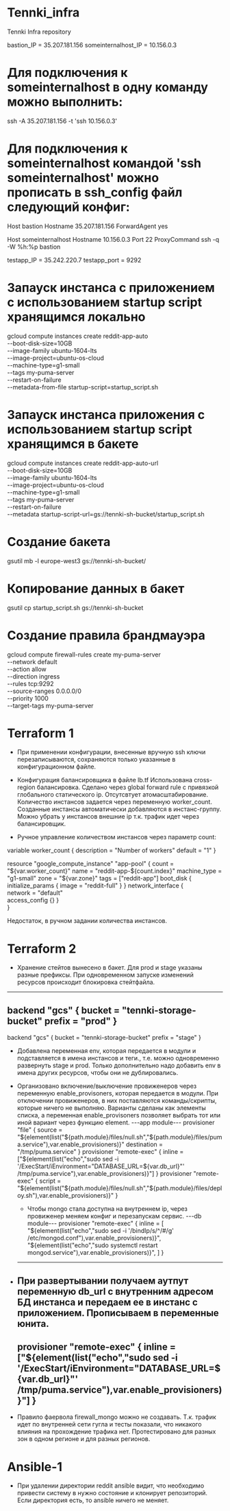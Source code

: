 # Tennki_infra
Tennki Infra repository

bastion_IP = 35.207.181.156
someinternalhost_IP = 10.156.0.3

# Для подключения к someinternalhost в одну команду можно выполнить:
ssh -A 35.207.181.156 -t 'ssh 10.156.0.3'

# Для подключения к someinternalhost командой 'ssh  someinternalhost' можно прописать в ssh_config файл следующий конфиг:
Host bastion
    Hostname 35.207.181.156
    ForwardAgent yes

Host someinternalhost
    Hostname 10.156.0.3
    Port 22
    ProxyCommand ssh -q -W %h:%p bastion



testapp_IP = 35.242.220.7
testapp_port = 9292

# Запауск инстанса c приложением с использованием startup script хранящимся локально
gcloud compute instances create reddit-app-auto\
  --boot-disk-size=10GB \
  --image-family ubuntu-1604-lts \
  --image-project=ubuntu-os-cloud \
  --machine-type=g1-small \
  --tags my-puma-server \
  --restart-on-failure \
  --metadata-from-file startup-script=startup_script.sh

# Запауск инстанса приложения с использованием startup script хранящимся в бакете
gcloud compute instances create reddit-app-auto-url\
  --boot-disk-size=10GB \
  --image-family ubuntu-1604-lts \
  --image-project=ubuntu-os-cloud \
  --machine-type=g1-small \
  --tags my-puma-server \
  --restart-on-failure \
  --metadata startup-script-url=gs://tennki-sh-bucket/startup_script.sh


# Создание бакета
gsutil mb -l europe-west3  gs://tennki-sh-bucket/
# Копирование данных в бакет
gsutil cp startup_script.sh gs://tennki-sh-bucket


# Создание правила брандмауэра
gcloud compute firewall-rules create my-puma-server \
    --network default \
    --action allow \
    --direction ingress \
    --rules tcp:9292 \
    --source-ranges 0.0.0.0/0 \
    --priority 1000 \
    --target-tags my-puma-server


# Terraform 1
- При применении конфигурации, внесенные вручную ssh ключи перезаписываются, сохраняются только указанные в конфигурационном файле.
- Конфигурация балансировщика в файле lb.tf Использована сross-region балансировка.
Сделано через global forward rule с привязкой глобального статического ip. 
Отсутсвтует атомасштабирование. Количество инстансов задается через переменную worker_count. Созданные инстансы автоматически добавляются в инстанс-группу. 
Можно убрать у инстансов внешние ip т.к. трафик идет через балансировщик. 

- Ручное управление количеством инстансов через параметр count: 

variable worker_count {
  description = "Number of workers"
  default     = "1"
}

resource "google_compute_instance" "app-pool" {
  count        = "${var.worker_count}"
  name         = "reddit-app-${count.index}"
  machine_type = "g1-small"
  zone         = "${var.zone}"
  tags         = ["reddit-app"]
  boot_disk {
    initialize_params {
      image = "reddit-full"
    }
  }
  network_interface {    
    network = "default"    
    access_config {}
  }  
}

Недостаток, в ручном задании количества инстансов.

# Terraform 2
- Хранение стейтов вынесено в бакет. Для prod и stage указаны разные префиксы. При одновременном запуске изменений ресурсов происходит блокировка стейтфайла.
------
  backend "gcs" {
    bucket = "tennki-storage-bucket"
    prefix = "prod"
  }
------
  backend "gcs" {
    bucket = "tennki-storage-bucket"
    prefix = "stage"
  }

- Добавлена переменная env, которая передается в модули и подставляется в имена инстансов и теги., т.е. можно одновременно развернуть stage и prod. Только дополнительно надо добавить env в имена других ресурсов, чтобы они не дублировались. 

- Организовано включение/выключение провиженеров через переменную enable_provisoners, которая передается в модули. При отключении провиженеров, в них поставляются команды/скрипты, которые ничего не выполняю. Варианты сделаны как элементы списка, а переменная enable_provisoners позволяет выбрать тот или иной вариант через функцию element.
  ---app module---
  provisioner "file" {
    source      = "${element(list("${path.module}/files/null.sh","${path.module}/files/puma.service"),var.enable_provisioners)}"
    destination = "/tmp/puma.service"
  }
  provisioner "remote-exec" {
    inline = ["${element(list("echo","sudo sed -i '/ExecStart/iEnvironment=\"DATABASE_URL=${var.db_url}\"' /tmp/puma.service"),var.enable_provisioners)}"]
  }
  provisioner "remote-exec" {
    script = "${element(list("${path.module}/files/null.sh","${path.module}/files/deploy.sh"),var.enable_provisioners)}"
  }
  
  - Чтобы mongo стала доступна на внутреннем ip, через провиженер меняем конфиг и перезапускам сервис.
  ---db module---
  provisioner "remote-exec" {
    inline = [
      "${element(list("echo","sudo sed -i '/bindIp/s/^/#/g' /etc/mongod.conf"),var.enable_provisioners)}",
      "${element(list("echo","sudo systemctl restart mongod.service"),var.enable_provisioners)}",
    ]
  }
  ------

- При развертывании получаем аутпут переменную db_url с внутренним адресом БД инстанса и передаем ее в инстанс с приложением. Прописываем в переменные юнита.
  ------
  provisioner "remote-exec" {
    inline = ["${element(list("echo","sudo sed -i '/ExecStart/iEnvironment=\"DATABASE_URL=${var.db_url}\"' /tmp/puma.service"),var.enable_provisioners)}"]
  }
  ------

- Правило фаервола firewall_mongo можно не создавать. Т.к. трафик идет по внутренней сети гугла и тесты показали, что никакого влияния на прохождение трафика нет. Протестировано для разных зон в одном регионе и для разных регионов. 

# Ansible-1
- При удалении директории reddit ansible видит, что необходимо привести систему в нужно состояние и клонирует репозиторий. Если директория есть, то ansible ничего не меняет.
